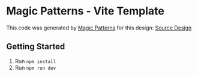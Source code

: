 # Magic Patterns - Vite Template

This code was generated by [Magic Patterns](https://magicpatterns.com) for this design: [Source Design](https://www.magicpatterns.com/c/upwpvggea3rcemud37myee)

## Getting Started

1. Run `npm install`
2. Run `npm run dev`
